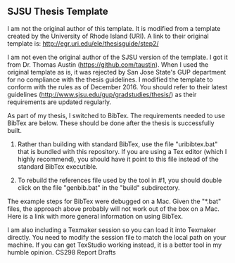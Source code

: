 <h2>SJSU Thesis Template</h2>

I am not the original author of this template.  It is modified from a template created by the University of Rhode Island (URI).  A link to their original template is: http://egr.uri.edu/ele/thesisguide/step2/

I am not even the original author of the SJSU version of the template.  I got it from Dr. Thomas Austin (https://github.com/taustin).  When I used the original template as is, it was rejected by San Jose State's GUP department for no compliance with the thesis guidelines.  I modified the template to conform with the rules as of December 2016.  You should refer to their latest guidelines (http://www.sjsu.edu/gup/gradstudies/thesis/) as their requirements are updated regularly.

As part of my thesis, I switched to BibTex.  The requirements needed to use BibTex are below.  These should be done after the thesis is successfully built.

1. Rather than building with standard BibTex, use the file "uribibtex.bat" that is bundled with this repository.  If you are using a Tex editor (which I highly recommend), you should have it point to this file instead of the standard BibTex executible.

2. To rebuild the references file used by the tool in #1, you should double click on the file "genbib.bat" in the "build" subdirectory.

The example steps for BibTex were debugged on a Mac. Given the "*.bat" files, the approach above probably will not work out of the box on a Mac.  Here is a link with more general information on using BibTex.

I am also including a Texmaker session so you can load it into Texmaker directly.  You need to modify the session file to match the local path on your machine.  If you can get TexStudio working instead, it is a better tool in my humble opinion.
CS298 Report Drafts
